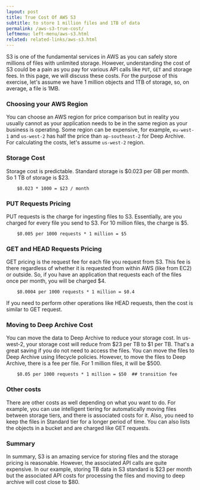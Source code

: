 ```yaml
---
layout: post
title: True Cost Of AWS S3
subtitle: to store 1 million files and 1TB of data
permalink: /aws-s3-true-cost/
leftmenu: left-menu/aws-s3.html
related: related-links/aws-s3.html
---
```


S3 is one of the fundamental services in AWS as you can safely store millions of files with unlimited storage. However, understanding the cost of S3 could be a pain as you pay for various API calls like `PUT`, `GET` and storage fees. In this page, we will discuss these costs. For the purpose of this exercise, let's assume we have 1 million objects and 1TB of storage, so, on average, a file is 1MB. 


### Choosing your AWS Region
You can choose an AWS region for price comparison but in reality you usually cannot as your application needs to be in the same region as your business is operating. Some region can be expensive, for example, `eu-west-1` and `us-west-2` has half the price than `ap-southeast-2` for Deep Archive. For calculating the costs, let's assume `us-west-2` region.


### Storage Cost

Storage cost is predictable. Standard storage is $0.023 per GB per month. So 1 TB of storage is $23.

```
    $0.023 * 1000 = $23 / month
```

### PUT Requests Pricing

PUT requests is the charge for ingesting files to S3. Essentially, are you charged for every file you send to S3. For 10 million files, the charge is $5.


```
    $0.005 per 1000 requests * 1 million = $5
```

### GET and HEAD Requests Pricing

GET pricing is the request fee for each file you request from S3. This fee is there regardless of whether it is requested from within AWS (like from EC2) or outside. So, if you have an application that requests each of the files once per month, you will be charged $4.

```
    $0.0004 per 1000 requests * 1 million = $0.4
```

If you need to perform other operations like HEAD requests, then the cost is similar to GET request.


### Moving to Deep Archive Cost

You can move the data to Deep Archive to reduce your storage cost. In us-west-2, your storage cost will reduce from $23 per TB to $1 per TB. That's a great saving if you do not need to access the files. You can move the files to Deep Archive using lifecycle policies. However, to move the files to Deep Archive, there is a fee per file. For 1 million files, it will be $500.

```
    $0.05 per 1000 requests * 1 million = $50  ## transition fee
```

### Other costs
There are other costs as well depending on what you want to do. For example, you can use intelligent tiering for automatically moving files between storage tiers, and there is associated costs for it. Also, you need to keep the files in Standard tier for a longer period of time. You can also lists the objects in a bucket and are charged like GET requests.

### Summary
In summary, S3 is an amazing service for storing files and the storage pricing is reasonable. However, the associated API calls are quite expensive. In our example, storing   TB data in S3 standard is $23 per month but the associated API costs for processing the files and moving to deep archive will cost close to $80.
